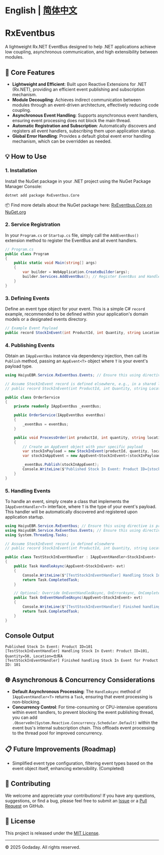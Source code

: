  # English | [简体中文](./README.md)
# RxEventbus

A lightweight Rx.NET EventBus designed to help .NET applications achieve low coupling, asynchronous communication, and high extensibility between modules.

## 🚀 Core Features

* **Lightweight and Efficient**: Built upon Reactive Extensions for .NET (Rx.NET), providing an efficient event publishing and subscription mechanism.
* **Module Decoupling**: Achieves indirect communication between modules through an event-driven architecture, effectively reducing code coupling.
* **Asynchronous Event Handling**: Supports asynchronous event handlers, ensuring event processing does not block the main thread.
* **Automatic Registration and Subscription**: Automatically discovers and registers all event handlers, subscribing them upon application startup.
* **Global Error Handling**: Provides a default global event error handling mechanism, which can be overridden as needed.

## 💡 How to Use

### 1. Installation

Install the NuGet package in your .NET project using the NuGet Package Manager Console:

```bash
dotnet add package RxEventbus.Core
````

📦 Find more details about the NuGet package here: [RxEventbus.Core on NuGet.org](https://www.nuget.org/packages/RxEventbus.Core/)

### 2\. Service Registration

In your `Program.cs` or `Startup.cs` file, simply call the `AddEventBus()` extension method to register the EventBus and all event handlers.

```csharp
// Program.cs
public class Program
{
    public static void Main(string[] args)
    {
        var builder = WebApplication.CreateBuilder(args);
        builder.Services.AddEventBus(); // Register EventBus and Handlers
    }
}
```

### 3\. Defining Events

Define an event type object for your event. This is a simple C\# `record` example, recommended to be defined within your application's domain models or a designated events directory.

```csharp
// Example Event Payload
public record StockInEvent(int ProductId, int Quantity, string Location);
```

### 4\. Publishing Events

Obtain an `IAppEventBus` instance via dependency injection, then call its `Publish` method, passing an `AppEvent<T>` object where `T` is your event's payload type.

```csharp
using HaiyuEBR.Service.RxEventbus.Events; // Ensure this using directive is present

// Assume StockInEvent record is defined elsewhere, e.g., in a shared library or domain model
// public record StockInEvent(int ProductId, int Quantity, string Location);

public class OrderService
{
    private readonly IAppEventBus _eventBus;

    public OrderService(IAppEventBus eventBus)
    {
        _eventBus = eventBus;
    }

    public void ProcessOrder(int productId, int quantity, string location)
    {
        // Create an AppEvent object with your specific payload
        var stockInPayload = new StockInEvent(productId, quantity, location);
        var stockInAppEvent = new AppEvent<StockInEvent>(stockInPayload);

        _eventBus.Publish(stockInAppEvent);
        Console.WriteLine($"Published Stock In Event: Product ID={stockInAppEvent.Payload.ProductId}");
    }
}
```

### 5\. Handling Events

To handle an event, simply create a class that implements the `IAppEventHandler<T>` interface, where `T` is the type of your event's payload. This handler will be automatically discovered and registered upon application startup.

```csharp
using HaiyuEBR.Service.RxEventbus; // Ensure this using directive is present
using HaiyuEBR.Service.RxEventbus.Events; // Ensure this using directive is present
using System.Threading.Tasks;

// Assume StockInEvent record is defined elsewhere
// public record StockInEvent(int ProductId, int Quantity, string Location);

public class TestStockInEventHandler : IAppEventHandler<StockInEvent>
{
    public Task HandleAsync(AppEvent<StockInEvent> evt)
    {
        Console.WriteLine($"[TestStockInEventHandler] Handling Stock In Event: Product ID={evt.Payload.ProductId}, Quantity={evt.Payload.Quantity}, Location={evt.Payload.Location}");
        return Task.CompletedTask;
    }

    // Optional: Override OnEventHandledAsync, OnErrorAsync, OnCompletedAsync for specific behavior
    public Task OnEventHandledAsync(AppEvent<StockInEvent> evt)
    {
        Console.WriteLine($"[TestStockInEventHandler] Finished handling Stock In Event for Product ID: {evt.Payload.ProductId}");
        return Task.CompletedTask;
    }
}
```

## Console Output

```
Published Stock In Event: Product ID=101
[TestStockInEventHandler] Handling Stock In Event: Product ID=101, Quantity=50, Location=仓库A
[TestStockInEventHandler] Finished handling Stock In Event for Product ID: 101
```

## 🌐 Asynchronous & Concurrency Considerations

  * **Default Asynchronous Processing**: The `HandleAsync` method of `IAppEventHandler<T>` returns a `Task`, ensuring that event processing is non-blocking.
  * **Concurrency Control**: For time-consuming or CPU-intensive operations within event handlers, to prevent blocking the event publishing thread, you can add `.ObserveOn(System.Reactive.Concurrency.Scheduler.Default)` within the event bus's internal subscription chain. This offloads event processing to the thread pool for improved concurrency.

## 📋 Future Improvements (Roadmap)

  * Simplified event type configuration, filtering event types based on the event object itself, enhancing extensibility. (Completed)

## 🤝 Contributing

We welcome and appreciate your contributions\! If you have any questions, suggestions, or find a bug, please feel free to submit an [Issue](https://www.google.com/search?q=https://github.com/Godaday/RxEventBus/issues) or a [Pull Request](https://www.google.com/search?q=https://github.com/Godaday/RxEventBus/pulls) on GitHub.

## 📜 License

This project is released under the [MIT License](https://www.google.com/search?q=https://github.com/Godaday/RxEventBus/blob/main/LICENSE).

-----

© 2025 Godaday. All rights reserved.

```
```
